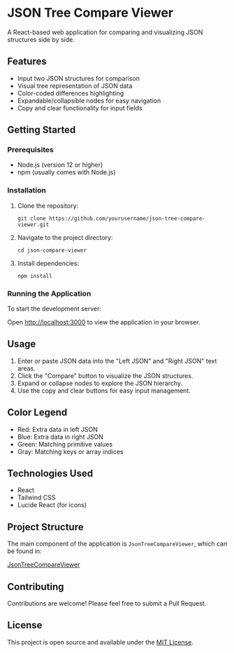 # JSON Tree Compare Viewer

A React-based web application for comparing and visualizing JSON structures side by side.

## Features

- Input two JSON structures for comparison
- Visual tree representation of JSON data
- Color-coded differences highlighting
- Expandable/collapsible nodes for easy navigation
- Copy and clear functionality for input fields

## Getting Started

### Prerequisites

- Node.js (version 12 or higher)
- npm (usually comes with Node.js)

### Installation

1. Clone the repository:
   ```
   git clone https://github.com/yourusername/json-tree-compare-viewer.git
   ```

2. Navigate to the project directory:
   ```
   cd json-compare-viewer
   ```

3. Install dependencies:
   ```
   npm install
   ```

### Running the Application

To start the development server:


Open [http://localhost:3000](http://localhost:3000) to view the application in your browser.

## Usage

1. Enter or paste JSON data into the "Left JSON" and "Right JSON" text areas.
2. Click the "Compare" button to visualize the JSON structures.
3. Expand or collapse nodes to explore the JSON hierarchy.
4. Use the copy and clear buttons for easy input management.

## Color Legend

- Red: Extra data in left JSON
- Blue: Extra data in right JSON
- Green: Matching primitive values
- Gray: Matching keys or array indices

## Technologies Used

- React
- Tailwind CSS
- Lucide React (for icons)

## Project Structure

The main component of the application is `JsonTreeCompareViewer`, which can be found in:

 <a href="https://github.com/pavankalyan-nvs/json-tree-compare-viewer/blob/master/src/JsonTreeCompareViewer.jsx">JsonTreeCompareViewer</a>




## Contributing

Contributions are welcome! Please feel free to submit a Pull Request.

## License

This project is open source and available under the [MIT License](LICENSE).

